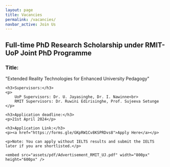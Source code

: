 ```yaml
---
layout: page
title: Vacancies
permalink: /vacancies/
navbar_active: Join Us
---
```

<div class="phd-scholarship">
    <h2>Full-time PhD Research Scholarship under RMIT-UoP Joint PhD Programme</h2>
    <h3>Title:</h3>
    <p>"Extended Reality Technologies for Enhanced University Pedagogy"</p>
    
    <h3>Supervisors:</h3>
    <p>
        UoP Supervisors: Dr. U. Jayasinghe, Dr. I. Nawinne<br>
        RMIT Supervisors: Dr. Ruwini Edirisinghe, Prof. Sujeeva Setunge
    </p>
    
    <h3>Application deadline:</h3>
    <p>21st April 2024</p>
    
    <h3>Application Link:</h3>
    <p><a href="https://forms.gle/GKpRW1Cv8KSPRDvs8">Apply Here</a></p>
    
    <p>Note: You can apply without IELTS results and submit the IELTS later if you are shortlisted.</p>

    <embed src="assets/pdf/Advertisement_RMIT_UJ.pdf" width="800px" height="600px" />
</div>
